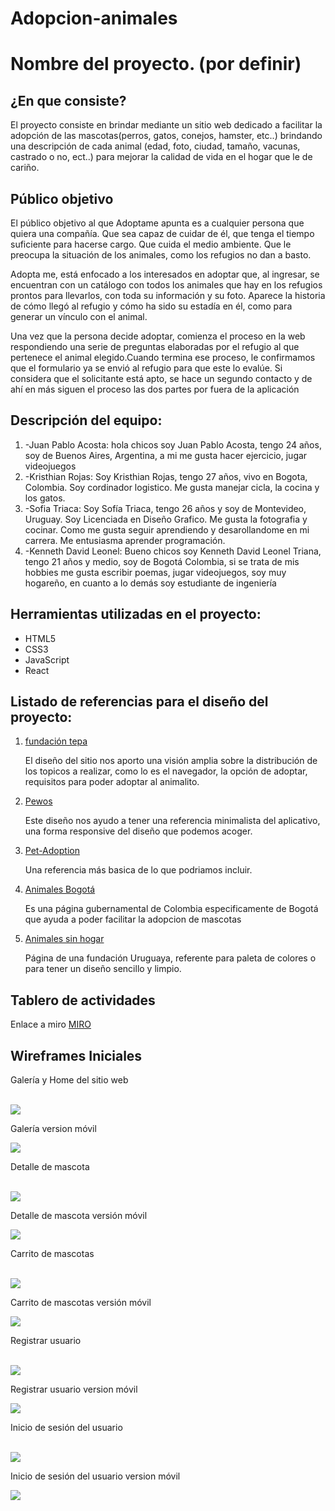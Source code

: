 # Adopcion-animales

<h1>Nombre del proyecto. (por definir) </h1>

  <section >
    <h2>¿En que consiste? </h2>
    <p>
        El proyecto consiste en brindar mediante un sitio web dedicado a facilitar la adopción de las mascotas(perros, gatos, conejos, hamster, etc..) brindando una descripción de cada animal (edad, foto, ciudad, tamaño, vacunas, castrado o no, ect..)  para mejorar la calidad de vida en el hogar que le de cariño. 
    </p>
  </section>


  <section>
    <h2>Público objetivo </h2>
    <p>
      El público objetivo al que Adoptame apunta es a cualquier persona que quiera una compañía. Que sea capaz de cuidar de él, que tenga el tiempo suficiente para hacerse cargo. Que cuida el medio ambiente. Que le preocupa la situación de los animales, como los refugios no dan a basto. 
    </p>
    <p>
      Adopta me, está enfocado a los interesados en adoptar que, al ingresar, se encuentran con un catálogo con todos los animales que hay en los refugios prontos para llevarlos, con toda su información y su foto. Aparece la historia de cómo llegó al refugio y cómo ha sido su estadía en él, como para generar un vínculo con el animal. 
    </p>
    <p>
      Una vez que la persona decide adoptar, comienza el proceso en la web respondiendo una serie de preguntas elaboradas por el refugio al que pertenece el animal elegido.Cuando termina ese proceso, le confirmamos que el formulario ya se envió al refugio para que este lo evalúe. Si considera que el solicitante está apto, se hace un segundo contacto y de ahí en más siguen el proceso las dos partes por fuera de la aplicación
    </p>
  </section>


  <section>
    <h2>  Descripción del equipo:</h2>
    <ol>
      <li>-Juan Pablo Acosta: hola chicos soy Juan Pablo Acosta, tengo 24 años, soy de Buenos Aires, Argentina, a mi me gusta hacer ejercicio, jugar videojuegos </li>
      <li> -Kristhian Rojas: Soy Kristhian Rojas, tengo 27 años, vivo en Bogota, Colombia. Soy cordinador logistico. Me gusta manejar cicla, la cocina y los gatos. </li>
      <li> -Sofia Triaca: Soy Sofía Triaca, tengo 26 años y soy de Montevideo, Uruguay.  Soy Licenciada en Diseño Grafico. Me gusta la fotografia y cocinar. Como me gusta seguir aprendiendo y desarollandome en mi carrera. Me entusiasma aprender programación.</li>
      <li>-Kenneth David Leonel: Bueno chicos soy Kenneth David Leonel Triana, tengo 21 años y medio, soy de Bogotá Colombia, si se trata de mis hobbies me gusta escribir poemas, jugar videojuegos, soy muy hogareño, en cuanto a lo demás soy estudiante de ingeniería </li>
     </ol>
  </section>


  <section >
    <h2>Herramientas utilizadas en el proyecto: </h2>
    <ul>
      <li>HTML5 </li>
      <li>CSS3 </li>
      <li>JavaScript </li>
      <li>React </li>
    </ul>

  <section >
       <h2>Listado de referencias para el diseño del proyecto:</h2>
      <ol>
        <li> <a href="https://www.fundaciontepa.org/adopta/">fundación tepa</a>
          <p> El diseño del sitio nos aporto una visión amplia sobre la distribución de los topicos a realizar, como lo 
          es el navegador, la opción de adoptar, requisitos para poder adoptar al animalito. </p>
        </li>
        <li> <a href="https://www.behance.net/gallery/90712891/Pewos-Diseno-de-sitio-de-adopcion-de-perros?tracking_source=search_projects%7Cadopcion"> Pewos</a>
        <p> Este diseño nos ayudo a tener una referencia minimalista del aplicativo, una forma responsive del diseño  que podemos acoger. </p>
        </li>
        <li> <a href="https://www.behance.net/gallery/120218931/Pet-Adoption-Web-Design?tracking_source=search_projects%7Cadoption%20pet"> Pet-Adoption</a>
        <p>  Una referencia más basica de lo que podriamos incluir. </p>
        </li>
        <li> <a href="https://www.animalesbog.gov.co/cliff/index.html#amigos">Animales Bogotá </a>
        <p>  Es una página gubernamental de Colombia especificamente de Bogotá que ayuda a poder facilitar la adopcion de mascotas </p>
        </li>
        <li> <a href="https://www.animalessinhogar.com.uy/#/">Animales sin hogar</a>
        <p>  Página de una fundación Uruguaya, referente para paleta de colores o para tener un diseño sencillo y limpio. </p>
        </li>
      </ol>
  </section>
  
 
 <h2>Tablero de actividades</h2>
 
 <p>Enlace a miro 
  <a href ="https://miro.com/app/board/uXjVOicEj8o=/"> MIRO</a>
 </p>
 
 <section>
  <h2>Wireframes Iniciales</h2>
  <div>
    <p>Galería y Home del sitio web</p>
    <br>
    <img src="./Wireframes/HOME+GALERIA.jpg">
     <p>Galería version móvil</p>
    <img src="./Wireframes/HOME+GALERIAversioncel.jpg">
  </div>
  <div>
    <p>Detalle de mascota</p>
    <br>
    <img src="./Wireframes/DetalleMascota.jpg">
     <p>Detalle de mascota versión móvil</p>
    <img src="./Wireframes/DetalleMascotaversioncel.jpg">
  </div>
   <div>
    <p>Carrito de mascotas </p>
    <br>
    <img src="./Wireframes/CarritoMascota.jpg">
     <p>Carrito de mascotas versión móvil</p>
    <img src="./Wireframes/CarritoMascotaversioncel.jpg">
 </div>

 <div>
    <p>Registrar usuario</p>
    <br>
    <img src="./Wireframes/Registro.jpg">
     <p>Registrar usuario version móvil</p>
    <img src="./Wireframes/Registroversioncel.jpg">
 </div>   

  <div>
    <p>Inicio de sesión del usuario</p>
    <br>
    <img src="./Wireframes/Iniciarsesion.jpg">
     <p>Inicio de sesión del usuario version móvil</p>
    <img src="./Wireframes/Ininciarsesionversioncel.jpg">
 </div>  
</section>

